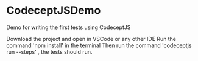 # CodeceptJSDemo
Demo for writing the first tests using CodeceptJS

Download the project and open in VSCode or any other IDE
Run the command 'npm install' in the terminal
Then run the command 'codeceptjs run --steps' , the tests should run.
